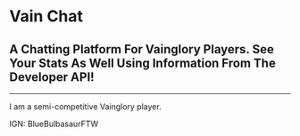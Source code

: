 # Vain Chat
## A Chatting Platform For Vainglory Players. See Your Stats As Well Using Information From The Developer API!
--------------------------------------------------------------------------------------------------------------

I am a semi-competitive Vainglory player.

IGN: BlueBulbasaurFTW
